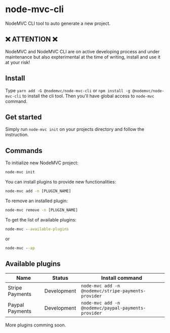 # node-mvc-cli

NodeMVC CLI tool to auto generate a new project.

## ❌ ATTENTION ❌

NodeMVC and NodeMVC CLI are on active developing process and under maintenance but also expterimental at the time of writing, install and use it at your risk!

## Install

Type ```yarn add -G @nodemvc/node-mvc-cli``` or ```npm install -g @nodemvc/node-mvc-cli``` to install the cli tool. Then you'll have global access to `node-mvc` command.

## Get started

Simply run ```node-mvc init``` on your projects directory and follow the instruction.

## Commands

To initialize new NodeMVC project:

```cmd
node-mvc init
```

You can install plugins to provide new functionalities:

```cmd
node-mvc add -n [PLUGIN_NAME]
```

To remove an installed plugin:

```cmd
node-mvc remove -n [PLUGIN_NAME]
```

To get the list of available plugins:

```cmd
node-mvc --available-plugins
```

or

```cmd
node-mvc --ap
```

## Available plugins

| Name            | Status      | Install command                                         |
|-----------------|-------------|---------------------------------------------------------|
| Stripe Payments | Development | ```node-mvc add -n @nodemvc/stripe-payments-provider``` |
| Paypal Payments | Development | ```node-mvc add -n @nodemvc/paypal-payments-provider``` |

More plugins comming soon.
